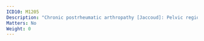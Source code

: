 ```yaml
---
ICD10: M1205
Description: "Chronic postrheumatic arthropathy [Jaccoud]: Pelvic region and thigh"
Matters: No
Weight: 0
---
```


